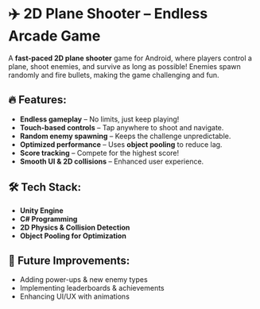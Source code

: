 # ✈️ 2D Plane Shooter – Endless Arcade Game  

A **fast-paced 2D plane shooter** game for Android, where players control a plane, shoot enemies, and survive as long as possible! Enemies spawn randomly and fire bullets, making the game challenging and fun.  

## 🔥 Features:  
- **Endless gameplay** – No limits, just keep playing!  
- **Touch-based controls** – Tap anywhere to shoot and navigate.  
- **Random enemy spawning** – Keeps the challenge unpredictable.  
- **Optimized performance** – Uses **object pooling** to reduce lag.  
- **Score tracking** – Compete for the highest score!  
- **Smooth UI & 2D collisions** – Enhanced user experience.  

## 🛠️ Tech Stack:  
- **Unity Engine**  
- **C# Programming**  
- **2D Physics & Collision Detection**  
- **Object Pooling for Optimization**  

## 📌 Future Improvements:  
- Adding power-ups & new enemy types  
- Implementing leaderboards & achievements  
- Enhancing UI/UX with animations
